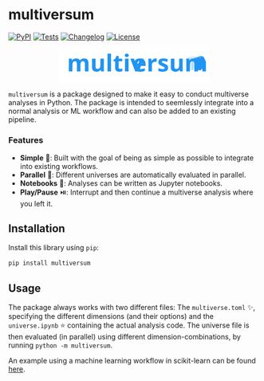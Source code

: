 # multiversum

[![PyPI](https://img.shields.io/pypi/v/multiversum.svg)](https://pypi.org/project/multiversum/)
[![Tests](https://github.com/jansim/multiversum/actions/workflows/test.yml/badge.svg)](https://github.com/jansim/multiversum/actions/workflows/test.yml)
[![Changelog](https://img.shields.io/github/v/release/jansim/multiversum?include_prereleases&label=changelog)](https://github.com/jansim/multiversum/releases)
[![License](https://img.shields.io/badge/license-Apache%202.0-blue.svg)](https://github.com/jansim/multiversum/blob/main/LICENSE)

<p align="center">
  <img alt="multiversum logo" src="assets/logo.svg" width="60%" align="center">
</p>

`multiversum` is a package designed to make it easy to conduct multiverse analyses in Python. The package is intended to seemlessly integrate into a normal analysis or ML workflow and can also be added to an existing pipeline.

### Features

- **Simple** 🧩: Built with the goal of being as simple as possible to integrate into existing workflows.
- **Parallel** 👯: Different universes are automatically evaluated in parallel.
- **Notebooks** 📓: Analyses can be written as Jupyter notebooks.
- **Play/Pause** ⏯️: Interrupt and then continue a multiverse analysis where you left it.

## Installation

Install this library using `pip`:
```bash
pip install multiversum
```

## Usage

The package always works with two different files: The `multiverse.toml` ✨️, specifying the different dimensions (and their options) and the `universe.ipynb` ⭐️ containing the actual analysis code. The universe file is then evaluated (in parallel) using different dimension-combinations, by running `python -m multiversum`.

An example using a machine learning workflow in scikit-learn can be found [here](../examples/scikit-learn--simple/).
